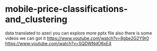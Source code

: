 # mobile-price-classifications-and_clustering
data translated to azeri
you can explore more pptx file
also there is some videos we can got it
https://www.youtube.com/watch?v=8gbe2G2Y9r0
https://www.youtube.com/watch?v=SQDWNdO6xE4
